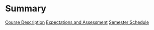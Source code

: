 # Summary
[Course Description](./describe.md)
[Expectations and Assessment](./expect.md)
[Semester Schedule](./schedule.md)